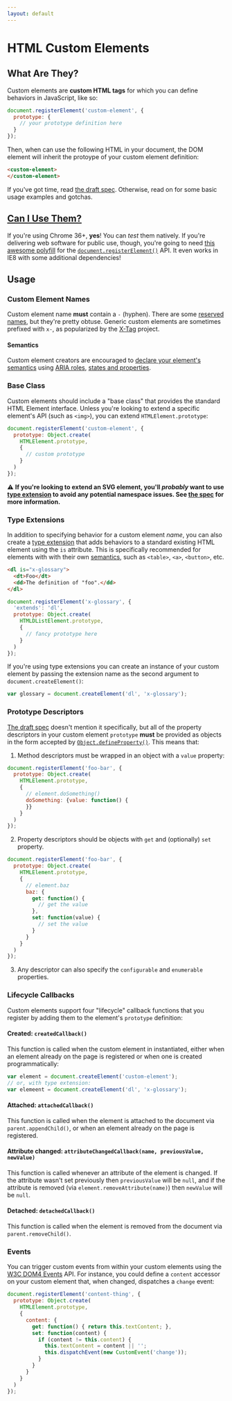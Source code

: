 ```yaml
---
layout: default
---
```


# HTML Custom Elements

## What Are They?
Custom elements are **custom HTML tags** for which you can define behaviors in JavaScript, like so:

```js
document.registerElement('custom-element', {
  prototype: {
    // your prototype definition here
  }
});
```

Then, when can use the following HTML in your document, the DOM element will inherit the protoype of your custom element definition:

```html
<custom-element>
</custom-element>
```

If you've got time, read [the draft spec][spec]. Otherwise, read on for some basic usage examples and gotchas.

## [Can I Use Them?](http://caniuse.com/#feat=custom-elements)
If you're using Chrome 36+, **yes**! You can *test* them natively. If you're delivering web software for public use, though, you're going to need [this awesome polyfill](https://github.com/WebReflection/document-register-element) for the [`document.registerElement()`][document.registerElement] API. It even works in IE8 with some additional dependencies!

## Usage

### Custom Element Names
Custom element name **must** contain a `-` (hyphen). There are some [reserved names](http://www.w3.org/TR/custom-elements/#concepts), but they're pretty obtuse. Generic custom elements are sometimes prefixed with `x-`, as popularized by the [X-Tag](http://x-tags.org/) project.

#### Semantics
Custom element creators are encouraged to [declare your element's semantics][declared semantics] using [ARIA roles][ARIA roles], [states and properties][ARIA states and properties].

### Base Class
Custom elements should include a "base class" that provides the standard HTML Element interface. Unless you're looking to extend a specific element's API (such as `<img>`), you can extend `HTMLElement.prototype`:

```js
document.registerElement('custom-element', {
  prototype: Object.create(
    HTMLElement.prototype,
    {
      // custom prototype
    }
  )
});
```

:warning: **If you're looking to extend an SVG element, you'll *probably* want to use [type extension](#type-extensions) to avoid any potential namespace issues. See [the spec](http://www.w3.org/TR/custom-elements/#registering-custom-elements) for more information.**

### Type Extensions
In addition to specifying behavior for a custom element *name*, you can also create a [type extension](http://www.w3.org/TR/custom-elements/#dfn-type-extension) that adds behaviors to a standard existing HTML element using the `is` attribute. This is specifically recommended for elements with with their own [semantics](http://www.w3.org/TR/custom-elements/#semantics), such as `<table>`, `<a>`, `<button>`, etc.

```html
<dl is="x-glossary">
  <dt>Foo</dt>
  <dd>The definition of "foo".</dd>
</dl>
```

```js
document.registerElement('x-glossary', {
  'extends': 'dl',
  prototype: Object.create(
    HTMLDListElement.prototype,
    {
      // fancy prototype here
    }
  )
});
```

If you're using type extensions you can create an instance of your custom element by passing the extension name as the second argument to `document.createElement()`:

```js
var glossary = document.createElement('dl', 'x-glossary');
```

### Prototype Descriptors
[The draft spec][spec] doesn't mention it specifically, but all of the property descriptors in your custom element `prototype` **must** be provided as objects in the form accepted by [`Object.defineProperty()`][Object.defineProperty]. This means that:

1. Method descriptors must be wrapped in an object with a `value` property:

  ```js
  document.registerElement('foo-bar', {
    prototype: Object.create(
      HTMLElement.prototype,
      {
        // element.doSomething()
        doSomething: {value: function() {
        }}
      }
    )
  });
  ```
  
2. Property descriptors should be objects with `get` and (optionally) `set` property.

  ```js
  document.registerElement('foo-bar', {
    prototype: Object.create(
      HTMLElement.prototype,
      {
        // element.baz
        baz: {
          get: function() {
            // get the value
          },
          set: function(value) {
            // set the value
          }
        }
      }
    )
  });
  ```

3. Any descriptor can also specify the `configurable` and `enumerable` properties.

### Lifecycle Callbacks
Custom elements support four "lifecycle" callback functions that you register by adding them to the element's `prototype` definition:

#### Created: `createdCallback()`
This function is called when the custom element in instantiated, either when an element already on the page is registered or when one is created programmatically:

```js
var element = document.createElement('custom-element');
// or, with type extension:
var elemeent = document.createElement('dl', 'x-glossary');
```

#### Attached: `attachedCallback()`
This function is called when the element is attached to the document via `parent.appendChild()`, or when an element already on the page is registered.

#### Attribute changed: `attributeChangedCallback(name, previousValue, newValue)`
This function is called whenever an attribute of the element is changed. If the attribute wasn't set previously then `previousValue` will be `null`, and if the attribute is removed (via `element.removeAttribute(name)`) then `newValue` will be `null`.

#### Detached: `detachedCallback()`
This function is called when the element is removed from the document via `parent.removeChild()`.

### Events
You can trigger custom events from within your custom elements using the [W3C DOM4 Events][dom4-events] API. For instance, you could define a `content` accessor on your custom element that, when changed, dispatches a `change` event:

```js
document.registerElement('content-thing', {
  prototype: Object.create(
    HTMLElement.prototype,
    {
      content: {
        get: function() { return this.textContent; },
        set: function(content) {
          if (content != this.content) {
            this.textContent = content || '';
            this.dispatchEvent(new CustomEvent('change'));
          }
        }
      }
    }
  )
});
```

[spec]: http://www.w3.org/TR/custom-elements/
[document.registerElement]: https://developer.mozilla.org/en-US/docs/Web/API/Document/registerElement
[Object.defineProperty]: https://developer.mozilla.org/en-US/docs/Web/JavaScript/Reference/Global_Objects/Object/defineProperty
[dom4-events]: http://www.w3.org/TR/2015/WD-dom-20150618/#events
[declared semantics]: https://github.com/webcomponents/gold-standard/wiki/Declared-Semantics
[ARIA roles]: http://www.w3.org/TR/wai-aria/roles
[ARIA states and properties]: http://www.w3.org/TR/wai-aria/states_and_properties
